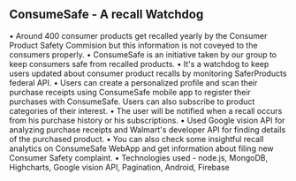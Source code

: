 ## ConsumeSafe - A recall Watchdog

• Around 400 consumer products get recalled yearly by the Consumer Product Safety Commision but this information is not coveyed to the consumers properly.
• ConsumeSafe is an initiative taken by our group to keep consumers safe from recalled products.
• It's a watchdog to keep users updated about consumer product recalls by monitoring SaferProducts federal API.
• Users can create a personalized profile and scan their purchase receipts using ConsumeSafe mobile app to register their purchases with ConsumeSafe. Users can also subscribe to product categories of their interest.
• The user will be notified when a recall occurs from his purchase history or his subscriptions.
• Used Google vision API for analyzing purchase receipts and Walmart's developer API for finding details of the purchased product.
• You can also check some insightful recall analytics on ConsumeSafe WebApp and get information about filing new Consumer Safety complaint.
• Technologies used - node.js, MongoDB, Highcharts, Google vision API, Pagination, Android, Firebase
